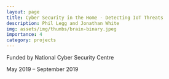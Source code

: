 ```yaml
---
layout: page
title: Cyber Security in the Home - Detecting IoT Threats
description: Phil Legg and Jonathan White
img: assets/img/thumbs/brain-binary.jpeg
importance: 4
category: projects
---
```


Funded by National Cyber Security Centre

May 2019 – September 2019
